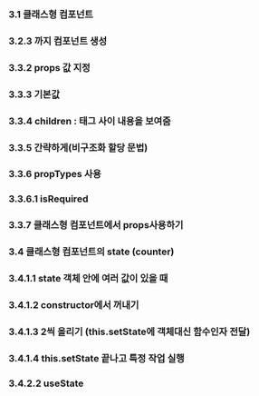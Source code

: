 ### 3.1 클래스형 컴포넌트

### 3.2.3 까지 컴포넌트 생성

### 3.3.2 props 값 지정

### 3.3.3 기본값

### 3.3.4 children : 태그 사이 내용을 보여줌

### 3.3.5 간략하게(비구조화 할당 문법)

### 3.3.6 propTypes 사용

### 3.3.6.1 isRequired

### 3.3.7 클래스형 컴포넌트에서 props사용하기

### 3.4 클래스형 컴포넌트의 state (counter)

### 3.4.1.1 state 객체 안에 여러 값이 있을 때

### 3.4.1.2 constructor에서 꺼내기

### 3.4.1.3 2씩 올리기 (this.setState에 객체대신 함수인자 전달)

### 3.4.1.4 this.setState 끝나고 특정 작업 실행

### 3.4.2.2 useState
